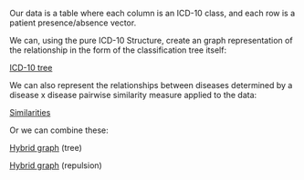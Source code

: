 Our data is a table where each column is an ICD-10 class, and each row is a patient presence/absence vector.

We can, using the pure ICD-10 Structure, create an graph representation of the relationship in the form of the classification tree itself:

[ICD-10 tree](/red-tree/pages/icd10_tree.html)

We can also represent the relationships between diseases determined by a disease x disease pairwise similarity measure applied to the data:

[Similarities](/red-tree/pages/similarities.html)

Or we can combine these:

[Hybrid graph](/red-tree/pages/icd10_tree_sims.html) (tree)

[Hybrid graph](/red-tree/pages/hybrid_plot.html) (repulsion)
